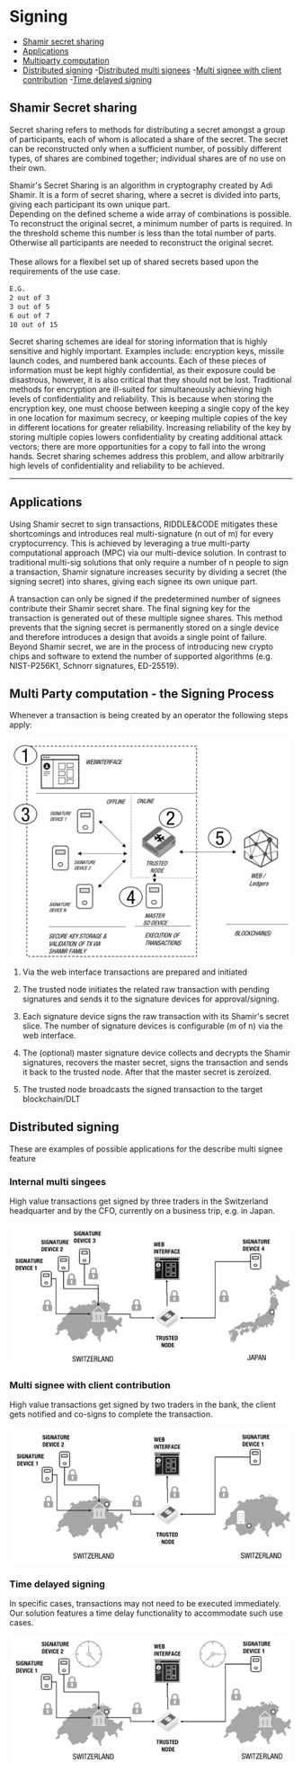 # Signing 

  - [Shamir secret sharing](#shamir)
  - [Applications](#applications)
  - [Multiparty computation](#multi-pary-computation)
  - [Distributed signing](#distributed-signing)
  	-[Distributed multi signees](#distributed-signing)
  	-[Multi signee with client contribution](#distributed-signing)
  	-[Time delayed signing](#Time-delayed-signing)

## Shamir Secret sharing

Secret sharing refers to methods for distributing a secret amongst a group of participants, each of whom is allocated a share of the secret. The secret can be reconstructed only when a sufficient number, of possibly different types, of shares are combined together; individual shares are of no use on their own.

Shamir's Secret Sharing is an algorithm in cryptography created by Adi Shamir. It is a form of secret sharing, where a secret is divided into parts, giving each participant its own unique part.\
Depending on the defined scheme a wide array of combinations is possible. To reconstruct the original secret, a minimum number of parts is required. In the threshold scheme this number is less than the total number of parts. Otherwise all participants are needed to reconstruct the original secret.\
\
These allows for a flexibel set up of shared secrets based upon the requirements of the use case. 
```
E.G.
2 out of 3 
3 out of 5
6 out of 7
10 out of 15 
```
Secret sharing schemes are ideal for storing information that is highly sensitive and highly important. Examples include: encryption keys, missile launch codes, and numbered bank accounts. Each of these pieces of information must be kept highly confidential, as their exposure could be disastrous, however, it is also critical that they should not be lost. Traditional methods for encryption are ill-suited for simultaneously achieving high levels of confidentiality and reliability. This is because when storing the encryption key, one must choose between keeping a single copy of the key in one location for maximum secrecy, or keeping multiple copies of the key in different locations for greater reliability. Increasing reliability of the key by storing multiple copies lowers confidentiality by creating additional attack vectors; there are more opportunities for a copy to fall into the wrong hands. Secret sharing schemes address this problem, and allow arbitrarily high levels of confidentiality and reliability to be achieved.


---
## Applications
Using Shamir secret to sign transactions, RIDDLE&CODE mitigates these shortcomings and introduces real multi-signature (n out of m) for every cryptocurrency. This is achieved by leveraging a true multi-party computational approach (MPC) via our multi-device solution. In contrast to traditional multi-sig solutions that only require a number of n people to sign a transaction, Shamir signature increases security by dividing a secret (the signing secret) into shares, giving each signee its own unique part. 

A transaction can only be signed if the predetermined number of signees contribute their Shamir secret share. The final signing key for the transaction is generated out of these multiple signee shares. This method prevents that the signing secret is permanently stored on a single device and therefore introduces a design that avoids a single point of failure. Beyond Shamir secret, we are in the process of introducing new crypto chips and software to extend the number of supported algorithms (e.g. NIST-P256K1, Schnorr signatures, ED-25519).


## Multi Party computation - the Signing Process

Whenever a transaction is being created by an operator the following steps apply: 

![Signing Architecture](https://raw.githubusercontent.com/RiddleAndCode/rtd-docs/master/assets/Step%20by%20Step%20Process.png "Signing architecture")

1. Via the web interface transactions are prepared and initiated 

2. The trusted node initiates the related raw transaction with pending signatures and sends it to the signature devices for approval/signing. 

3. Each signature device signs the raw transaction with its Shamir's secret slice. The number of signature devices is configurable (m of n) via the web interface. 

4. The (optional) master signature device collects and decrypts the Shamir signatures, recovers the master secret, signs the transaction and sends it back to the trusted node. After that the master secret is zeroized.

5. The trusted node broadcasts the signed transaction to the target blockchain/DLT


## Distributed signing

These are examples of possible applications for the describe multi signee feature

### Internal multi singees  


High value transactions get signed by three traders in the Switzerland headquarter and by the CFO, currently on a business trip, e.g. in Japan.


![Distributed signees](https://raw.githubusercontent.com/RiddleAndCode/rtd-docs/master/assets/internal%20distributed%20signing.png "Distributed signees")


### Multi signee with client contribution 

High value transactions get signed by two traders in the bank, the client gets notified and co-signs to complete the transaction.


![Client multi signee](https://raw.githubusercontent.com/RiddleAndCode/rtd-docs/master/assets/Client%20signing.png "Client multi signee")

### Time delayed signing

In specific cases, transactions may not need to be executed immediately. Our solution features a time delay functionality to accommodate such use cases. 


![Time delayed](https://raw.githubusercontent.com/RiddleAndCode/rtd-docs/master/assets/time%20delayed%20signing.png "Time delayed")

